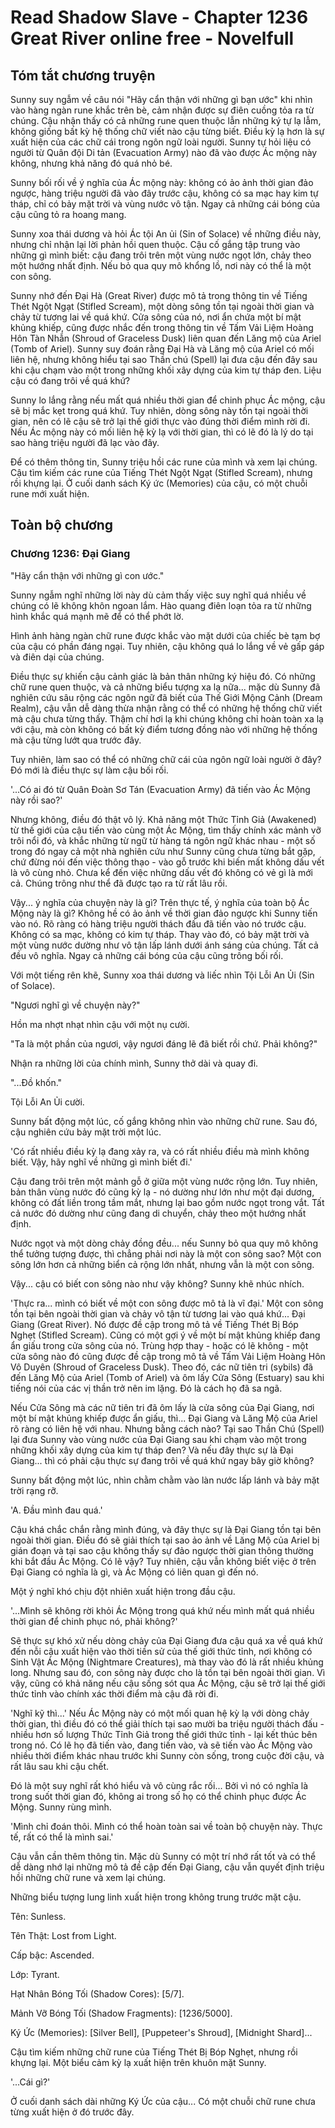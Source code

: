 # Read Shadow Slave - Chapter 1236 Great River online free - Novelfull

## Tóm tắt chương truyện

Sunny suy ngẫm về câu nói "Hãy cẩn thận với những gì bạn ước" khi nhìn vào hàng ngàn rune khắc trên bè, cảm nhận được sự điên cuồng tỏa ra từ chúng. Cậu nhận thấy có cả những rune quen thuộc lẫn những ký tự lạ lẫm, không giống bất kỳ hệ thống chữ viết nào cậu từng biết. Điều kỳ lạ hơn là sự xuất hiện của các chữ cái trong ngôn ngữ loài người. Sunny tự hỏi liệu có người từ Quân đội Di tản (Evacuation Army) nào đã vào được Ác mộng này không, nhưng khả năng đó quá nhỏ bé.

Sunny bối rối về ý nghĩa của Ác mộng này: không có ảo ảnh thời gian đảo ngược, hàng triệu người đã vào đây trước cậu, không có sa mạc hay kim tự tháp, chỉ có bảy mặt trời và vùng nước vô tận. Ngay cả những cái bóng của cậu cũng tỏ ra hoang mang.

Sunny xoa thái dương và hỏi Ác tội An ủi (Sin of Solace) về những điều này, nhưng chỉ nhận lại lời phản hồi quen thuộc. Cậu cố gắng tập trung vào những gì mình biết: cậu đang trôi trên một vùng nước ngọt lớn, chảy theo một hướng nhất định. Nếu bỏ qua quy mô khổng lồ, nơi này có thể là một con sông.

Sunny nhớ đến Đại Hà (Great River) được mô tả trong thông tin về Tiếng Thét Ngột Ngạt (Stifled Scream), một dòng sông tồn tại ngoài thời gian và chảy từ tương lai về quá khứ. Cửa sông của nó, nơi ẩn chứa một bí mật khủng khiếp, cũng được nhắc đến trong thông tin về Tấm Vải Liệm Hoàng Hôn Tàn Nhẫn (Shroud of Graceless Dusk) liên quan đến Lăng mộ của Ariel (Tomb of Ariel). Sunny suy đoán rằng Đại Hà và Lăng mộ của Ariel có mối liên hệ, nhưng không hiểu tại sao Thần chú (Spell) lại đưa cậu đến đây sau khi cậu chạm vào một trong những khối xây dựng của kim tự tháp đen. Liệu cậu có đang trôi về quá khứ?

Sunny lo lắng rằng nếu mất quá nhiều thời gian để chinh phục Ác mộng, cậu sẽ bị mắc kẹt trong quá khứ. Tuy nhiên, dòng sông này tồn tại ngoài thời gian, nên có lẽ cậu sẽ trở lại thế giới thực vào đúng thời điểm mình rời đi. Nếu Ác mộng này có mối liên hệ kỳ lạ với thời gian, thì có lẽ đó là lý do tại sao hàng triệu người đã lạc vào đây.

Để có thêm thông tin, Sunny triệu hồi các rune của mình và xem lại chúng. Cậu tìm kiếm các rune của Tiếng Thét Ngột Ngạt (Stifled Scream), nhưng rồi khựng lại. Ở cuối danh sách Ký ức (Memories) của cậu, có một chuỗi rune mới xuất hiện.

## Toàn bộ chương

### Chương 1236: Đại Giang

"Hãy cẩn thận với những gì con ước."

Sunny ngẫm nghĩ những lời này dù cảm thấy việc suy nghĩ quá nhiều về chúng có lẽ không khôn ngoan lắm. Hào quang điên loạn tỏa ra từ những hình khắc quá mạnh mẽ để có thể phớt lờ.

Hình ảnh hàng ngàn chữ rune được khắc vào mặt dưới của chiếc bè tạm bợ của cậu có phần đáng ngại. Tuy nhiên, cậu không quá lo lắng về vẻ gấp gáp và điên dại của chúng.

Điều thực sự khiến cậu cảnh giác là bản thân những ký hiệu đó. Có những chữ rune quen thuộc, và cả những biểu tượng xa lạ nữa... mặc dù Sunny đã nghiên cứu sâu rộng các ngôn ngữ đã biết của Thế Giới Mộng Cảnh (Dream Realm), cậu vẫn dễ dàng thừa nhận rằng có thể có những hệ thống chữ viết mà cậu chưa từng thấy. Thậm chí hơi lạ khi chúng không chỉ hoàn toàn xa lạ với cậu, mà còn không có bất kỳ điểm tương đồng nào với những hệ thống mà cậu từng lướt qua trước đây.

Tuy nhiên, làm sao có thể có những chữ cái của ngôn ngữ loài người ở đây? Đó mới là điều thực sự làm cậu bối rối.

'...Có ai đó từ Quân Đoàn Sơ Tán (Evacuation Army) đã tiến vào Ác Mộng này rồi sao?'

Nhưng không, điều đó thật vô lý. Khả năng một Thức Tỉnh Giả (Awakened) từ thế giới của cậu tiến vào cùng một Ác Mộng, tìm thấy chính xác mảnh vỡ trôi nổi đó, và khắc những từ ngữ từ hàng tá ngôn ngữ khác nhau - một số trong đó ngay cả một nhà nghiên cứu như Sunny cũng chưa từng bắt gặp, chứ đừng nói đến việc thông thạo - vào gỗ trước khi biến mất không dấu vết là vô cùng nhỏ. Chưa kể đến việc những dấu vết đó không có vẻ gì là mới cả. Chúng trông như thể đã được tạo ra từ rất lâu rồi.

Vậy... ý nghĩa của chuyện này là gì? Trên thực tế, ý nghĩa của toàn bộ Ác Mộng này là gì? Không hề có ảo ảnh về thời gian đảo ngược khi Sunny tiến vào nó. Rõ ràng có hàng triệu người thách đấu đã tiến vào nó trước cậu. Không có sa mạc, không có kim tự tháp. Thay vào đó, có bảy mặt trời và một vùng nước dường như vô tận lấp lánh dưới ánh sáng của chúng. Tất cả đều vô nghĩa. Ngay cả những cái bóng của cậu cũng trông bối rối.

Với một tiếng rên khẽ, Sunny xoa thái dương và liếc nhìn Tội Lỗi An Ủi (Sin of Solace).

"Ngươi nghĩ gì về chuyện này?"

Hồn ma nhợt nhạt nhìn cậu với một nụ cười.

"Ta là một phần của ngươi, vậy ngươi đáng lẽ đã biết rồi chứ. Phải không?"

Nhận ra những lời của chính mình, Sunny thở dài và quay đi.

"...Đồ khốn."

Tội Lỗi An Ủi cười.

Sunny bất động một lúc, cố gắng không nhìn vào những chữ rune. Sau đó, cậu nghiên cứu bảy mặt trời một lúc.

'Có rất nhiều điều kỳ lạ đang xảy ra, và có rất nhiều điều mà mình không biết. Vậy, hãy nghĩ về những gì mình biết đi.'

Cậu đang trôi trên một mảnh gỗ ở giữa một vùng nước rộng lớn. Tuy nhiên, bản thân vùng nước đó cũng kỳ lạ - nó dường như lớn như một đại dương, không có đất liền trong tầm mắt, nhưng lại bao gồm nước ngọt trong vắt. Tất cả nước đó dường như cũng đang di chuyển, chảy theo một hướng nhất định.

Nước ngọt và một dòng chảy đồng đều... nếu Sunny bỏ qua quy mô không thể tưởng tượng được, thì chẳng phải nơi này là một con sông sao? Một con sông lớn hơn cả những biển cả rộng lớn nhất, nhưng vẫn là một con sông.

Vậy... cậu có biết con sông nào như vậy không? Sunny khẽ nhúc nhích.

'Thực ra... mình có biết về một con sông được mô tả là vĩ đại.' Một con sông tồn tại bên ngoài thời gian và chảy vô tận từ tương lai vào quá khứ... Đại Giang (Great River). Nó được đề cập trong mô tả về Tiếng Thét Bị Bóp Nghẹt (Stifled Scream). Cũng có một gợi ý về một bí mật khủng khiếp đang ẩn giấu trong cửa sông của nó. Trùng hợp thay - hoặc có lẽ không - một cửa sông nào đó cũng được đề cập trong mô tả về Tấm Vải Liệm Hoàng Hôn Vô Duyên (Shroud of Graceless Dusk). Theo đó, các nữ tiên tri (sybils) đã đến Lăng Mộ của Ariel (Tomb of Ariel) và ôm lấy Cửa Sông (Estuary) sau khi tiếng nói của các vị thần trở nên im lặng. Đó là cách họ đã sa ngã.

Nếu Cửa Sông mà các nữ tiên tri đã ôm lấy là cửa sông của Đại Giang, nơi một bí mật khủng khiếp được ẩn giấu, thì... Đại Giang và Lăng Mộ của Ariel rõ ràng có liên hệ với nhau. Nhưng bằng cách nào? Tại sao Thần Chú (Spell) lại đưa Sunny vào vùng nước của Đại Giang sau khi chạm vào một trong những khối xây dựng của kim tự tháp đen? Và nếu đây thực sự là Đại Giang... thì có phải cậu thực sự đang trôi về quá khứ ngay bây giờ không?

Sunny bất động một lúc, nhìn chằm chằm vào làn nước lấp lánh và bảy mặt trời rạng rỡ.

'A. Đầu mình đau quá.'

Cậu khá chắc chắn rằng mình đúng, và đây thực sự là Đại Giang tồn tại bên ngoài thời gian. Điều đó sẽ giải thích tại sao ảo ảnh về Lăng Mộ của Ariel bị gián đoạn và tại sao cậu không thấy sự đảo ngược thời gian thông thường khi bắt đầu Ác Mộng. Có lẽ vậy? Tuy nhiên, cậu vẫn không biết việc ở trên Đại Giang có nghĩa là gì, và Ác Mộng có liên quan gì đến nó.

Một ý nghĩ khó chịu đột nhiên xuất hiện trong đầu cậu.

'...Mình sẽ không rời khỏi Ác Mộng trong quá khứ nếu mình mất quá nhiều thời gian để chinh phục nó, phải không?'

Sẽ thực sự khó xử nếu dòng chảy của Đại Giang đưa cậu quá xa về quá khứ đến nỗi cậu xuất hiện vào thời tiền sử của thế giới thức tỉnh, nơi không có Sinh Vật Ác Mộng (Nightmare Creatures), mà thay vào đó là rất nhiều khủng long. Nhưng sau đó, con sông này được cho là tồn tại bên ngoài thời gian. Vì vậy, cũng có khả năng nếu cậu sống sót qua Ác Mộng, cậu sẽ trở lại thế giới thức tỉnh vào chính xác thời điểm mà cậu đã rời đi.

'Nghĩ kỹ thì...' Nếu Ác Mộng này có một mối quan hệ kỳ lạ với dòng chảy thời gian, thì điều đó có thể giải thích tại sao mười ba triệu người thách đấu - nhiều hơn số lượng Thức Tỉnh Giả trong thế giới thức tỉnh - lại kết thúc bên trong nó. Có lẽ họ đã tiến vào, đang tiến vào, và sẽ tiến vào Ác Mộng vào nhiều thời điểm khác nhau trước khi Sunny còn sống, trong cuộc đời cậu, và rất lâu sau khi cậu chết.

Đó là một suy nghĩ rất khó hiểu và vô cùng rắc rối... Bởi vì nó có nghĩa là trong suốt thời gian đó, không ai trong số họ có thể chinh phục được Ác Mộng. Sunny rùng mình.

'Mình chỉ đoán thôi. Mình có thể hoàn toàn sai về toàn bộ chuyện này. Thực tế, rất có thể là mình sai.'

Cậu vẫn cần thêm thông tin. Mặc dù Sunny có một trí nhớ rất tốt và có thể dễ dàng nhớ lại những mô tả đề cập đến Đại Giang, cậu vẫn quyết định triệu hồi những chữ rune và xem lại chúng.

Những biểu tượng lung linh xuất hiện trong không trung trước mặt cậu.

Tên: Sunless.

Tên Thật: Lost from Light.

Cấp bậc: Ascended.

Lớp: Tyrant.

Hạt Nhân Bóng Tối (Shadow Cores): [5/7].

Mảnh Vỡ Bóng Tối (Shadow Fragments): [1236/5000].

Ký Ức (Memories): [Silver Bell], [Puppeteer's Shroud], [Midnight Shard]...

Cậu tìm kiếm những chữ rune của Tiếng Thét Bị Bóp Nghẹt, nhưng rồi khựng lại. Một biểu cảm kỳ lạ xuất hiện trên khuôn mặt Sunny.

'...Cái gì?'

Ở cuối danh sách dài những Ký Ức của cậu... Có một chuỗi chữ rune chưa từng xuất hiện ở đó trước đây.